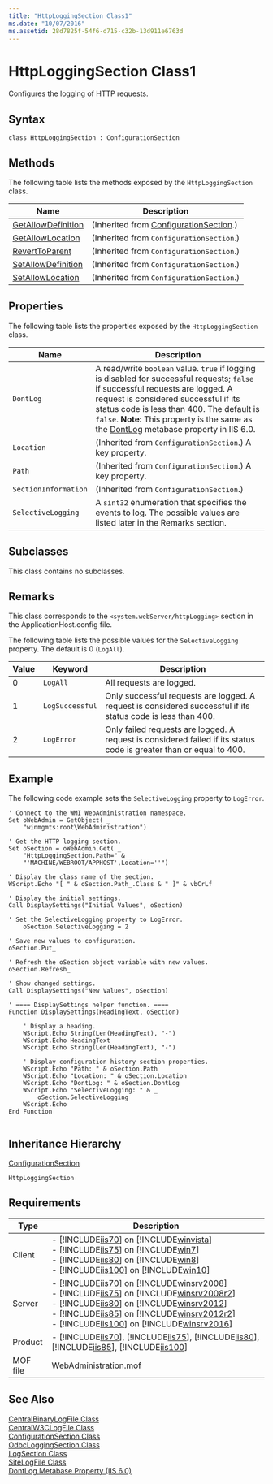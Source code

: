 ```yaml
---
title: "HttpLoggingSection Class1"
ms.date: "10/07/2016"
ms.assetid: 28d7825f-54f6-d715-c32b-13d911e6763d
---
```

# HttpLoggingSection Class1
Configures the logging of HTTP requests.  
  
## Syntax  
  
```vbs  
class HttpLoggingSection : ConfigurationSection  
```  
  
## Methods  
 The following table lists the methods exposed by the `HttpLoggingSection` class.  
  
|Name|Description|  
|----------|-----------------|  
|[GetAllowDefinition](../wmi-provider/configurationsection-getallowdefinition-method.md)|(Inherited from [ConfigurationSection](../wmi-provider/configurationsection-class.md).)|  
|[GetAllowLocation](../wmi-provider/configurationsection-getallowlocation-method.md)|(Inherited from `ConfigurationSection`.)|  
|[RevertToParent](../wmi-provider/configurationsection-reverttoparent-method.md)|(Inherited from `ConfigurationSection`.)|  
|[SetAllowDefinition](../wmi-provider/configurationsection-setallowdefinition-method.md)|(Inherited from `ConfigurationSection`.)|  
|[SetAllowLocation](../wmi-provider/configurationsection-setallowlocation-method.md)|(Inherited from `ConfigurationSection`.)|  
  
## Properties  
 The following table lists the properties exposed by the `HttpLoggingSection` class.  
  
|Name|Description|  
|----------|-----------------|  
|`DontLog`|A read/write `boolean` value. `true` if logging is disabled for successful requests; `false` if successful requests are logged. A request is considered successful if its status code is less than 400. The default is `false`. **Note:**  This property is the same as the [DontLog](https://go.microsoft.com/fwlink/?LinkId=73544) metabase property in IIS 6.0.|  
|`Location`|(Inherited from `ConfigurationSection`.) A key property.|  
|`Path`|(Inherited from `ConfigurationSection`.) A key property.|  
|`SectionInformation`|(Inherited from `ConfigurationSection`.)|  
|`SelectiveLogging`|A `sint32` enumeration that specifies the events to log. The possible values are listed later in the Remarks section.|  
  
## Subclasses  
 This class contains no subclasses.  
  
## Remarks  
 This class corresponds to the `<system.webServer/httpLogging>` section in the ApplicationHost.config file.  
  
 The following table lists the possible values for the `SelectiveLogging` property. The default is 0 (`LogAll`).  
  
|Value|Keyword|Description|  
|-----------|-------------|-----------------|  
|0|`LogAll`|All requests are logged.|  
|1|`LogSuccessful`|Only successful requests are logged. A request is considered successful if its status code is less than 400.|  
|2|`LogError`|Only failed requests are logged. A request is considered failed if its status code is greater than or equal to 400.|  
  
## Example  
 The following code example sets the `SelectiveLogging` property to `LogError`.  
  
```  
' Connect to the WMI WebAdministration namespace.  
Set oWebAdmin = GetObject( _  
    "winmgmts:root\WebAdministration")  
  
' Get the HTTP logging section.  
Set oSection = oWebAdmin.Get( _  
    "HttpLoggingSection.Path=" & _  
    "'MACHINE/WEBROOT/APPHOST',Location=''")  
  
' Display the class name of the section.  
WScript.Echo "[ " & oSection.Path_.Class & " ]" & vbCrLf  
  
' Display the initial settings.  
Call DisplaySettings("Initial Values", oSection)  
  
' Set the SelectiveLogging property to LogError.  
    oSection.SelectiveLogging = 2  
  
' Save new values to configuration.  
oSection.Put_  
  
' Refresh the oSection object variable with new values.  
oSection.Refresh_  
  
' Show changed settings.  
Call DisplaySettings("New Values", oSection)  
  
' ==== DisplaySettings helper function. ====  
Function DisplaySettings(HeadingText, oSection)  
  
    ' Display a heading.  
    WScript.Echo String(Len(HeadingText), "-")  
    WScript.Echo HeadingText  
    WScript.Echo String(Len(HeadingText), "-")  
  
    ' Display configuration history section properties.  
    WScript.Echo "Path: " & oSection.Path  
    WScript.Echo "Location: " & oSection.Location  
    WScript.Echo "DontLog: " & oSection.DontLog  
    WScript.Echo "SelectiveLogging: " & _  
        oSection.SelectiveLogging  
    WScript.Echo  
End Function  
  
```  
  
## Inheritance Hierarchy  
 [ConfigurationSection](../wmi-provider/configurationsection-class.md)  
  
 `HttpLoggingSection`  
  
## Requirements  
  
|Type|Description|  
|----------|-----------------|  
|Client|-   [!INCLUDE[iis70](../wmi-provider/includes/iis70-md.md)] on [!INCLUDE[winvista](../wmi-provider/includes/winvista-md.md)]<br />-   [!INCLUDE[iis75](../wmi-provider/includes/iis75-md.md)] on [!INCLUDE[win7](../wmi-provider/includes/win7-md.md)]<br />-   [!INCLUDE[iis80](../wmi-provider/includes/iis80-md.md)] on [!INCLUDE[win8](../wmi-provider/includes/win8-md.md)]<br />-   [!INCLUDE[iis100](../wmi-provider/includes/iis100-md.md)] on [!INCLUDE[win10](../wmi-provider/includes/win10-md.md)]|  
|Server|-   [!INCLUDE[iis70](../wmi-provider/includes/iis70-md.md)] on [!INCLUDE[winsrv2008](../wmi-provider/includes/winsrv2008-md.md)]<br />-   [!INCLUDE[iis75](../wmi-provider/includes/iis75-md.md)] on [!INCLUDE[winsrv2008r2](../wmi-provider/includes/winsrv2008r2-md.md)]<br />-   [!INCLUDE[iis80](../wmi-provider/includes/iis80-md.md)] on [!INCLUDE[winsrv2012](../wmi-provider/includes/winsrv2012-md.md)]<br />-   [!INCLUDE[iis85](../wmi-provider/includes/iis85-md.md)] on [!INCLUDE[winsrv2012r2](../wmi-provider/includes/winsrv2012r2-md.md)]<br />-   [!INCLUDE[iis100](../wmi-provider/includes/iis100-md.md)] on [!INCLUDE[winsrv2016](../wmi-provider/includes/winsrv2016-md.md)]|  
|Product|-   [!INCLUDE[iis70](../wmi-provider/includes/iis70-md.md)], [!INCLUDE[iis75](../wmi-provider/includes/iis75-md.md)], [!INCLUDE[iis80](../wmi-provider/includes/iis80-md.md)], [!INCLUDE[iis85](../wmi-provider/includes/iis85-md.md)], [!INCLUDE[iis100](../wmi-provider/includes/iis100-md.md)]|  
|MOF file|WebAdministration.mof|  
  
## See Also  
 [CentralBinaryLogFile Class](../wmi-provider/centralbinarylogfile-class.md)   
 [CentralW3CLogFile Class](../wmi-provider/centralw3clogfile-class.md)   
 [ConfigurationSection Class](../wmi-provider/configurationsection-class.md)   
 [OdbcLoggingSection Class](../wmi-provider/odbcloggingsection-class.md)   
 [LogSection Class](../wmi-provider/logsection-class.md)   
 [SiteLogFile Class](../wmi-provider/sitelogfile-class.md)   
 [DontLog Metabase Property (IIS 6.0)](https://go.microsoft.com/fwlink/?LinkId=73544)